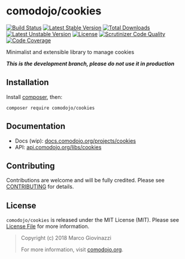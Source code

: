 # comodojo/cookies

[![Build Status](https://api.travis-ci.org/comodojo/cookies.png)](http://travis-ci.org/comodojo/cookies) [![Latest Stable Version](https://poser.pugx.org/comodojo/cookies/v/stable)](https://packagist.org/packages/comodojo/cookies) [![Total Downloads](https://poser.pugx.org/comodojo/cookies/downloads)](https://packagist.org/packages/comodojo/cookies) [![Latest Unstable Version](https://poser.pugx.org/comodojo/cookies/v/unstable)](https://packagist.org/packages/comodojo/cookies) [![License](https://poser.pugx.org/comodojo/cookies/license)](https://packagist.org/packages/comodojo/cookies) [![Scrutinizer Code Quality](https://scrutinizer-ci.com/g/comodojo/cookies/badges/quality-score.png?b=master)](https://scrutinizer-ci.com/g/comodojo/cookies/?branch=master) [![Code Coverage](https://scrutinizer-ci.com/g/comodojo/cookies/badges/coverage.png?b=master)](https://scrutinizer-ci.com/g/comodojo/cookies/?branch=master)

Minimalist and extensible library to manage cookies

***This is the development branch, please do not use it in production***

## Installation

Install [composer](https://getcomposer.org/), then:

`` composer require comodojo/cookies ``

## Documentation

- Docs (wip): [docs.comodojo.org/projects/cookies](https://docs.comodojo.org/projects/cookies/en/latest)
- API: [api.comodojo.org/libs/cookies](https://api.comodojo.org/libs/cookies)

## Contributing

Contributions are welcome and will be fully credited. Please see [CONTRIBUTING](CONTRIBUTING.md) for details.

## License

`` comodojo/cookies `` is released under the MIT License (MIT). Please see [License File](LICENSE) for more information.

> Copyright (c) 2018 Marco Giovinazzi
>
> For more information, visit [comodojo.org](https://comodojo.org).
